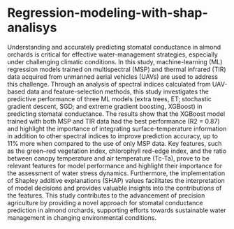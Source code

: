 # Regression-modeling-with-shap-analisys

Understanding and accurately predicting stomatal conductance in almond orchards is critical for effective water-management strategies, especially under challenging climatic conditions. In this study, machine-learning (ML) regression models trained on multispectral (MSP) and thermal infrared (TIR) data acquired from unmanned aerial vehicles (UAVs) are used to address this challenge. Through an analysis of spectral indices calculated from UAV-based data and feature-selection methods, this study investigates the predictive performance of three ML models (extra trees, ET; stochastic gradient descent, SGD; and extreme gradient boosting, XGBoost) in predicting stomatal conductance. The results show that the XGBoost model trained with both MSP and TIR data had the best performance (R2 = 0.87) and highlight the importance of integrating surface-temperature information in addition to other spectral indices to improve prediction accuracy, up to 11% more when compared to the use of only MSP data. Key features, such as the green–red vegetation index, chlorophyll red-edge index, and the ratio between canopy temperature and air temperature (Tc-Ta), prove to be relevant features for model performance and highlight their importance for the assessment of water stress dynamics. Furthermore, the implementation of Shapley additive explanations (SHAP) values facilitates the interpretation of model decisions and provides valuable insights into the contributions of the features. This study contributes to the advancement of precision agriculture by providing a novel approach for stomatal conductance prediction in almond orchards, supporting efforts towards sustainable water management in changing environmental conditions.
